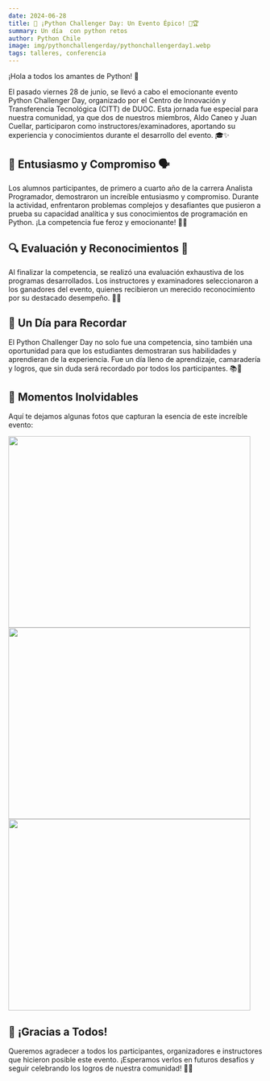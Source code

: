 ```yaml
---
date: 2024-06-28
title: 🚀 ¡Python Challenger Day: Un Evento Épico! 🐍🏆
summary: Un día  con python retos 
author: Python Chile
image: img/pythonchallengerday/pythonchallengerday1.webp
tags: talleres, conferencia
---
```


¡Hola a todos los amantes de Python! 👋

El pasado viernes 28 de junio, se llevó a cabo el emocionante evento Python Challenger Day, organizado por el Centro de Innovación y Transferencia Tecnológica (CITT) de DUOC. Esta jornada fue especial para nuestra comunidad, ya que dos de nuestros miembros, Aldo Caneo y Juan Cuellar, participaron como instructores/examinadores, aportando su experiencia y conocimientos durante el desarrollo del evento. 🎓✨

## 🌟 Entusiasmo y Compromiso 🗣️

Los alumnos participantes, de primero a cuarto año de la carrera Analista Programador, demostraron un increíble entusiasmo y compromiso. Durante la actividad, enfrentaron problemas complejos y desafiantes que pusieron a prueba su capacidad analítica y sus conocimientos de programación en Python. ¡La competencia fue feroz y emocionante! 💪🔥

## 🔍 Evaluación y Reconocimientos 🏅

Al finalizar la competencia, se realizó una evaluación exhaustiva de los programas desarrollados. Los instructores y examinadores seleccionaron a los ganadores del evento, quienes recibieron un merecido reconocimiento por su destacado desempeño. 🎉👏

## 🎉 Un Día para Recordar

El Python Challenger Day no solo fue una competencia, sino también una oportunidad para que los estudiantes demostraran sus habilidades y aprendieran de la experiencia. Fue un día lleno de aprendizaje, camaradería y logros, que sin duda será recordado por todos los participantes. 📚🤝

## 📸 Momentos Inolvidables

Aquí te dejamos algunas fotos que capturan la esencia de este increíble evento:

<img src="{static}/img/pythonchallengerday/pythonchallengerday1.webp" width="480" height="380" />

<img src="{static}/img/pythonchallengerday/pythonchallengerday2.webp" width="480" height="380" />

<img src="{static}/img/pythonchallengerday/pythonchallengerday3.webp" width="480" height="380" />

## 🙌 ¡Gracias a Todos!

Queremos agradecer a todos los participantes, organizadores e instructores que hicieron posible este evento. ¡Esperamos verlos en futuros desafíos y seguir celebrando los logros de nuestra comunidad! 🎉🐍
